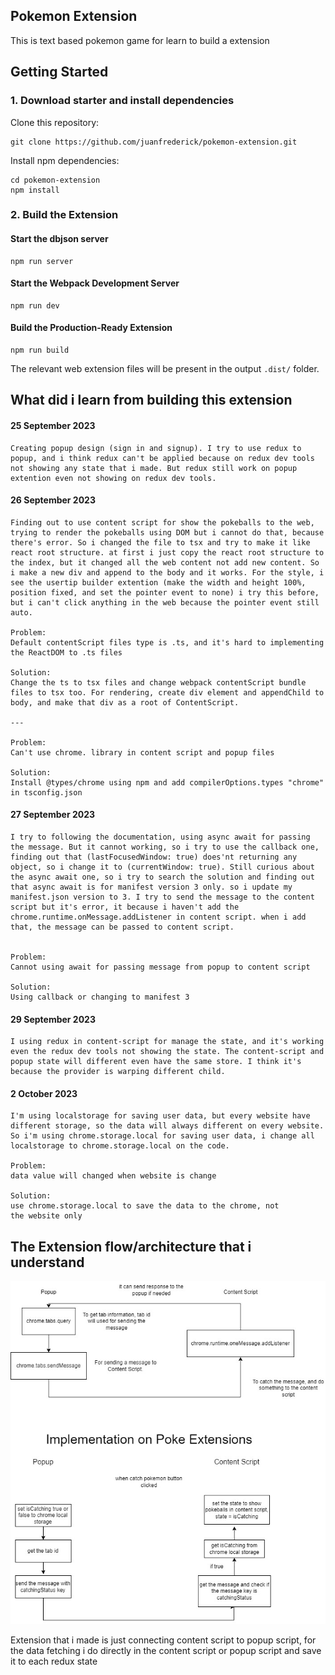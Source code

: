 ## Pokemon Extension

This is text based pokemon game for learn to build a extension

<!-- GETTING STARTED -->

## Getting Started

### 1. Download starter and install dependencies

Clone this repository:

```
git clone https://github.com/juanfrederick/pokemon-extension.git
```

Install npm dependencies:

```
cd pokemon-extension
npm install
```

### 2. Build the Extension

#### Start the dbjson server

```
npm run server
```

#### Start the Webpack Development Server

```
npm run dev
```

#### Build the Production-Ready Extension

```
npm run build
```

The relevant web extension files will be present in the output `.dist/` folder.

## What did i learn from building this extension

#### 25 September 2023

```
Creating popup design (sign in and signup). I try to use redux to popup, and i think redux can't be applied because on redux dev tools not showing any state that i made. But redux still work on popup extention even not showing on redux dev tools.
```

#### 26 September 2023

```
Finding out to use content script for show the pokeballs to the web, trying to render the pokeballs using DOM but i cannot do that, because there's error. So i changed the file to tsx and try to make it like react root structure. at first i just copy the react root structure to the index, but it changed all the web content not add new content. So i make a new div and append to the body and it works. For the style, i see the usertip builder extention (make the width and height 100%, position fixed, and set the pointer event to none) i try this before, but i can't click anything in the web because the pointer event still auto.

Problem:
Default contentScript files type is .ts, and it's hard to implementing the ReactDOM to .ts files

Solution:
Change the ts to tsx files and change webpack contentScript bundle files to tsx too. For rendering, create div element and appendChild to body, and make that div as a root of ContentScript.

---

Problem:
Can't use chrome. library in content script and popup files

Solution:
Install @types/chrome using npm and add compilerOptions.types "chrome" in tsconfig.json
```

#### 27 September 2023

```
I try to following the documentation, using async await for passing the message. But it cannot working, so i try to use the callback one, finding out that (lastFocusedWindow: true) does'nt returning any object, so i change it to (currentWindow: true). Still curious about the async await one, so i try to search the solution and finding out that async await is for manifest version 3 only. so i update my manifest.json version to 3. I try to send the message to the content script but it's error, it because i haven't add the chrome.runtime.onMessage.addListener in content script. when i add that, the message can be passed to content script.


Problem:
Cannot using await for passing message from popup to content script

Solution:
Using callback or changing to manifest 3
```

#### 29 September 2023

```
I using redux in content-script for manage the state, and it's working even the redux dev tools not showing the state. The content-script and popup state will different even have the same store. I think it's because the provider is warping different child.
```

#### 2 October 2023

```
I'm using localstorage for saving user data, but every website have different storage, so the data will always different on every website. So i'm using chrome.storage.local for saving user data, i change all localstorage to chrome.storage.local on the code.

Problem:
data value will changed when website is change

Solution:
use chrome.storage.local to save the data to the chrome, not the website only
```

## The Extension flow/architecture that i understand

![Extension Jpeg](assets/images/Extension.jpg)

Extension that i made is just connecting content script to popup script, for the data fetching i do directly in the content script or popup script and save it to each redux state
